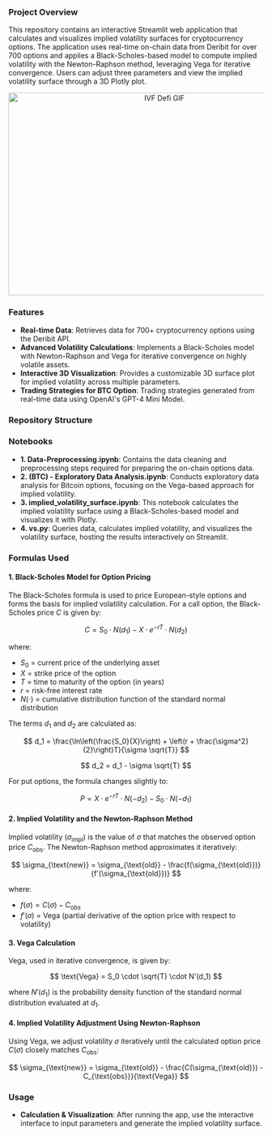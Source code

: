### Project Overview

This repository contains an interactive Streamlit web application that calculates and visualizes implied volatility surfaces for cryptocurrency options. The application uses real-time on-chain data from Deribit for over 700 options and applies a Black-Scholes-based model to compute implied volatility with the Newton-Raphson method, leveraging Vega for iterative convergence. Users can adjust three parameters and view the implied volatility surface through a 3D Plotly plot.


<div align="center">
    <img src="https://github.com/user-attachments/assets/0ab77740-7273-4d24-8353-cfef5ad692f1"  alt="IVF Defi GIF" width="600" height="400">
</div>


### Features

- **Real-time Data**: Retrieves data for 700+ cryptocurrency options using the Deribit API.
- **Advanced Volatility Calculations**: Implements a Black-Scholes model with Newton-Raphson and Vega for iterative convergence on highly volatile assets.
- **Interactive 3D Visualization**: Provides a customizable 3D surface plot for implied volatility across multiple parameters.
- **Trading Strategies for BTC Option**: Trading strategies generated from real-time data using OpenAI's GPT-4 Mini Model.

### Repository Structure

### Notebooks

- **1. Data-Preprocessing.ipynb**: Contains the data cleaning and preprocessing steps required for preparing the on-chain options data.
- **2. (BTC) - Exploratory Data Analysis.ipynb**: Conducts exploratory data analysis for Bitcoin options, focusing on the Vega-based approach for implied volatility.
- **3. implied_volatility_surface.ipynb**: This notebook calculates the implied volatility surface using a Black-Scholes-based model and visualizes it with Plotly.
- **4. vs.py**: Queries data, calculates implied volatility, and visualizes the volatility surface, hosting the results interactively on Streamlit.

### Formulas Used

#### 1. **Black-Scholes Model for Option Pricing**

The Black-Scholes formula is used to price European-style options and forms the basis for implied volatility calculation. For a call option, the Black-Scholes price $C$ is given by:

$$
C = S_0 \cdot N(d_1) - X \cdot e^{-rT} \cdot N(d_2)
$$

where:
- $S_0$ = current price of the underlying asset
- $X$ = strike price of the option
- $T$ = time to maturity of the option (in years)
- $r$ = risk-free interest rate
- $N(\cdot)$ = cumulative distribution function of the standard normal distribution

The terms $d_1$ and $d_2$ are calculated as:

$$
d_1 = \frac{\ln\left(\frac{S_0}{X}\right) + \left(r + \frac{\sigma^2}{2}\right)T}{\sigma \sqrt{T}}
$$

$$
d_2 = d_1 - \sigma \sqrt{T}
$$

For put options, the formula changes slightly to:

$$
P = X \cdot e^{-rT} \cdot N(-d_2) - S_0 \cdot N(-d_1)
$$

#### 2. **Implied Volatility and the Newton-Raphson Method**

Implied volatility ($\sigma_{\text{impl}}$) is the value of $\sigma$ that matches the observed option price $C_{\text{obs}}$. The Newton-Raphson method approximates it iteratively:

$$
\sigma_{\text{new}} = \sigma_{\text{old}} - \frac{f(\sigma_{\text{old}})}{f'(\sigma_{\text{old}})}
$$

where:
- $f(\sigma) = C(\sigma) - C_{\text{obs}}$
- $f'(\sigma)$ = Vega (partial derivative of the option price with respect to volatility)

#### 3. **Vega Calculation**

Vega, used in iterative convergence, is given by:

$$
\text{Vega} = S_0 \cdot \sqrt{T} \cdot N'(d_1)
$$

where $N'(d_1)$ is the probability density function of the standard normal distribution evaluated at $d_1$.

#### 4. **Implied Volatility Adjustment Using Newton-Raphson**

Using Vega, we adjust volatility $\sigma$ iteratively until the calculated option price $C(\sigma)$ closely matches $C_{\text{obs}}$:

$$
\sigma_{\text{new}} = \sigma_{\text{old}} - \frac{C(\sigma_{\text{old}}) - C_{\text{obs}}}{\text{Vega}}
$$

### Usage

- **Calculation & Visualization**: After running the app, use the interactive interface to input parameters and generate the implied volatility surface.
